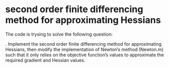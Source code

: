 # second order finite differencing method for approximating Hessians

The code is trysing to solve the following question:

. Implement the second order finite differencing method for approximating Hessians, then
modify the implementation of Newton’s method (Newton.m) such that it only relies on the
objective function’s values to approximate the required gradient and Hessian values.
